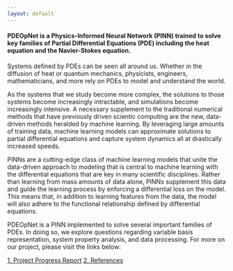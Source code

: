```yaml
---
layout: default
---
```



#### PDEOpNet is a Physics-Informed Neural Network (PINN) trained to solve key families of Partial Differential Equations (PDE) including the heat equation and the Navier-Stokes equation. <!--- TODO list any more PDEs here (or update this current listing if need-be --> 

Systems defined by PDEs can be seen all around us. Whether in the diffusion of heat or quantum mechanics, physicists, engineers, mathematicians, and more rely on PDEs to model and understand the world.

As the systems that we study become more complex, the solutions to those systems become increasingly intractable, and simulations become increasingly intensive. A necessary supplement to the traditional numerical methods that have previously driven scientic computing are the new, data-driven methods heralded by machine learning. By leveraging large amounts of training data, machine learning models can approximate solutions to partial differential equations and capture system dynamics all at drastically increased speeds. 

PINNs are a cutting-edge class of machine learning models that unite the data-driven approach to modeling that is central to machine learning with the differential equations that are key in many scientific disciplines. Rather than learning from mass amounts of data alone, PINNs supplement this data and guide the learning process by enforcing a differential loss on the model. This means that, in addition to learning features from the data, the model will also adhere to the functional relationship defined by differential equations. 

PDEOpNet is a PINN implemented to solve several important families of PDEs. In doing so, we explore questions regarding variable basis representation, system property analysis, and data processing. For more on our project, please visit the links below:

[1. Project Progress Report](./project_progress_report.md)
[2. References](./references.md)

